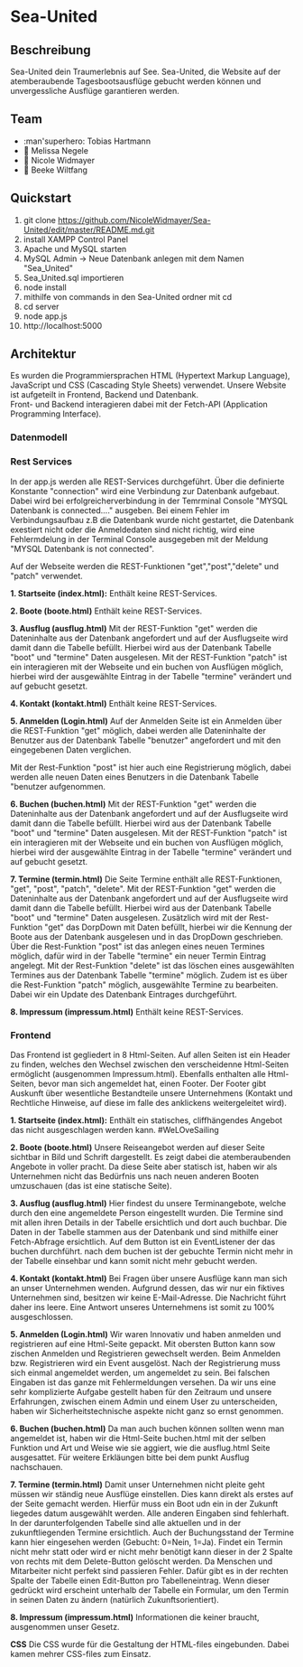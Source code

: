 # Sea-United

## Beschreibung 
Sea-United dein Traumerlebnis auf See.
Sea-United, die Website auf der atemberaubende Tagesbootsausflüge gebucht werden können und unvergessliche Ausflüge garantieren werden.

## Team
 * :man'superhero: Tobias Hartmann
 * :superhero: Melissa Negele
 * :superhero: Nicole Widmayer 
 * :superhero: Beeke Wiltfang

## Quickstart
 1. git clone https://github.com/NicoleWidmayer/Sea-United/edit/master/README.md.git
 2. install XAMPP Control Panel
 3. Apache und MySQL starten
 4. MySQL Admin -> Neue Datenbank anlegen mit dem Namen "Sea_United"
 5. Sea_United.sql importieren
 6. node install
 7. mithilfe von commands in den Sea-United ordner mit cd
 8. cd server
 9. node app.js
 10. http://localhost:5000

## Architektur
Es wurden die Programmiersprachen HTML (Hypertext Markup Language), JavaScript und CSS (Cascading Style Sheets) verwendet. 
Unsere Website ist aufgeteilt in Frontend, Backend und Datenbank.  
Front- und Backend interagieren dabei mit der Fetch-API (Application Programming Interface).

 ### Datenmodell

 ### Rest Services
In der app.js werden alle REST-Services durchgeführt. Über die definierte Konstante "connection" wird eine Verbindung zur Datenbank aufgebaut. 
Dabei wird bei erfolgreicherverbindung in der Temrminal Console "MYSQL Datenbank is connected...." ausgeben.
Bei einem Fehler im Verbindungsaufbau z.B die Datenbank wurde nicht gestartet, die Datenbank exestiert nicht oder die Anmeldedaten sind nicht richtig, wird eine Fehlermdelung in der Terminal Console ausgegeben mit der Meldung "MYSQL Datenbank is not connected".

Auf der Webseite werden die REST-Funktionen "get","post","delete" und "patch" verwendet.


**1. Startseite (index.html):**
Enthält keine REST-Services.
    
 **2. Boote (boote.html)**
Enthält keine REST-Services.

 **3. Ausflug (ausflug.html)**
Mit der REST-Funktion "get" werden die Dateninhalte aus der Datenbank angefordert und auf der Ausflugseite wird damit dann die Tabelle befüllt.
Hierbei wird aus der Datenbank Tabelle "boot" und "termine" Daten ausgelesen.
Mit der REST-Funktion "patch" ist ein interagieren mit der Webseite und ein buchen von Ausflügen möglich, hierbei wird der ausgewählte Eintrag in der Tabelle "termine" verändert und auf gebucht gesetzt.

 **4. Kontakt (kontakt.html)**
Enthält keine REST-Services.

 **5. Anmelden (Login.html)**
Auf der Anmelden Seite ist ein Anmelden über die REST-Funktion "get" möglich, dabei werden alle Dateninhalte der Benutzer aus der Datenbank Tabelle "benutzer" angefordert und mit den eingegebenen Daten verglichen.

Mit der Rest-Funktion "post" ist hier auch eine Registrierung möglich, dabei werden alle neuen Daten eines Benutzers in die Datenbank Tabelle "benutzer aufgenommen.

 **6. Buchen (buchen.html)**
Mit der REST-Funktion "get" werden die Dateninhalte aus der Datenbank angefordert und auf der Ausflugseite wird damit dann die Tabelle befüllt.
Hierbei wird aus der Datenbank Tabelle "boot" und "termine" Daten ausgelesen.
Mit der REST-Funktion "patch" ist ein interagieren mit der Webseite und ein buchen von Ausflügen möglich, hierbei wird der ausgewählte Eintrag in der Tabelle "termine" verändert und auf gebucht gesetzt.

 **7. Termine (termin.html)**
Die Seite Termine enthält alle REST-Funktionen, "get", "post", "patch", "delete".
Mit der REST-Funktion "get" werden die Dateninhalte aus der Datenbank angefordert und auf der Ausflugseite wird damit dann die Tabelle befüllt.
Hierbei wird aus der Datenbank Tabelle "boot" und "termine" Daten ausgelesen.
Zusätzlich wird mit der Rest-Funktion "get" das DorpDown mit Daten befüllt, hierbei wir die Kennung der Boote aus der Datenbank ausgelesen und in das DropDown geschrieben.
Über die Rest-Funktion "post" ist das anlegen eines neuen Termines möglich, dafür wird in der Tabelle "termine" ein neuer Termin Eintrag angelegt.
Mit der Rest-Funktion "delete" ist das löschen eines ausgewählten Termines aus der Datenbank Tabelle "termine" möglich.
Zudem ist es über die Rest-Funktion "patch" möglich, ausgewählte Termine zu bearbeiten. Dabei wir ein Update des Datenbank Eintrages durchgeführt.

 **8. Impressum (impressum.html)**
 Enthält keine REST-Services.

 ### Frontend
Das Frontend ist gegliedert in 8 Html-Seiten. Auf allen Seiten ist ein Header zu finden, welches den Wechsel zwischen den verscheidenne Html-Seiten ermöglicht (ausgenommen Impressum.html). Ebenfalls enthalten alle Html-Seiten, bevor man sich angemeldet hat, einen Footer. Der Footer gibt Auskunft über wesentliche Bestandteile unsere Unternehmens (Kontakt und Rechtliche Hinweise, auf diese im falle des anklickens weitergeleitet wird).  

 **1. Startseite (index.html):**
Enthält ein statisches, cliffhängendes Angebot das nicht ausgeschlagen werden kann.     #WeLOveSailing
    
 **2. Boote (boote.html)**
Unsere Reiseangebot werden auf dieser Seite sichtbar in Bild und Schrift dargestellt. Es zeigt dabei die atemberaubenden Angebote in voller pracht. Da diese Seite aber statisch ist, haben wir als Unternehmen nicht das Bedürfnis uns nach neuen anderen Booten umzuschauen (das ist eine statische Seite). 

 **3. Ausflug (ausflug.html)**
Hier findest du unsere Terminangebote, welche durch den eine angemeldete Person eingestellt wurden. Die Termine sind mit allen ihren Details in der Tabelle ersichtlich und dort auch buchbar. Die Daten in der Tabelle stammen aus der Datenbank und sind mithilfe einer Fetch-Abfrage ersichtlich. Auf dem Button ist ein EventListener der das buchen durchführt. nach dem buchen ist der gebuchte Termin nicht mehr in der Tabelle einsehbar und kann somit nicht mehr gebucht werden. 

 **4. Kontakt (kontakt.html)**
Bei Fragen über unsere Ausflüge kann man sich an unser Unternehmen wenden. Aufgrund dessen, das wir nur ein fiktives Unternehmen sind, besitzen wir keine E-Mail-Adresse. Die Nachricht führt daher ins leere. Eine Antwort unseres Unternehmens ist somit zu 100% ausgeschlossen.

 **5. Anmelden (Login.html)**
Wir waren Innovativ und haben anmelden und registrieren auf eine Html-Seite gepackt. Mit obersten Button kann sow zischen Anmelden und Registrieren gewechselt werden. Beim Anmelden bzw. Registrieren wird ein Event ausgelöst. Nach der Registrierung muss sich einmal angemeldet werden, um angemeldet zu sein. Bei falschen Eingaben ist das ganze mit Fehlermeldungen versehen. 
Da wir uns eine sehr komplizierte Aufgabe gestellt haben für den Zeitraum und unsere Erfahrungen, zwischen einem Admin und einem User zu unterscheiden, haben wir Sicherheitstechnische aspekte nicht ganz so ernst genommen. 

 **6. Buchen (buchen.html)**
Da man auch buchen können sollten wenn man angemeldet ist, haben wir die Html-Seite buchen.html mit der selben Funktion und Art und Weise wie sie aggiert, wie die ausflug.html Seite ausgesattet. Für weitere Erkläungen bitte bei dem punkt Ausflug nachschauen. 


 **7. Termine (termin.html)**
Damit unser Unternehmen nicht pleite geht müssen wir ständig neue Ausflüge einstellen. Dies kann direkt als erstes auf der Seite gemacht werden. Hierfür muss ein Boot udn ein in der Zukunft liegedes datum ausgewählt werden. Alle anderen Eingaben sind fehlerhaft. In der darunterfolgenden Tabelle sind alle aktuellen und in der zukunftliegenden Termine ersichtlich. Auch der Buchungsstand der Termine kann hier eingesehen werden (Gebucht: 0=Nein, 1=Ja). 
Findet ein Termin nicht mehr statt oder wird er nicht mehr benötigt kann dieser in der 2 Spalte von rechts mit dem Delete-Button gelöscht werden. 
Da Menschen und Mitarbeiter nicht perfekt sind passieren Fehler. Dafür gibt es in der rechten Spalte der Tabelle einen Edit-Button pro Tabelleneintrag. Wenn dieser gedrückt wird erscheint unterhalb der Tabelle ein Formular, um den Termin in seinen Daten zu ändern (natürlich Zukunftsorientiert).

 **8. Impressum (impressum.html)**
Informationen die keiner braucht, ausgenommen unser Gesetz. 

**CSS**
Die CSS wurde für die Gestaltung der HTML-files eingebunden. Dabei kamen mehrer CSS-files zum Einsatz. 
